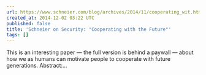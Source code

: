 ```yaml
---
url: https://www.schneier.com/blog/archives/2014/11/cooperating_wit.html
created_at: 2014-12-02 03:22 UTC
published: false
title: 'Schneier on Security: "Cooperating with the Future"'
tags: []
---
```


This is an interesting paper — the full version is behind a paywall — about how we as humans can motivate people to cooperate with future generations.
Abstract:…
